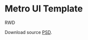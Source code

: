 Metro UI Template
=================

RWD

Download source [PSD](http://www.thedesignwork.com/free-metro-ui-style-web-design-psd-template/).